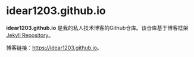 # idear1203.github.io

**idear1203.github.io** 是我的私人技术博客的Github仓库。该仓库基于博客框架[Jekyll Repository](https://github.com/jekyll/jekyll)。

博客链接：<https://idear1203.github.io>。
